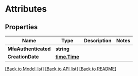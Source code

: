 # Attributes

## Properties

Name | Type | Description | Notes
------------ | ------------- | ------------- | -------------
**MfaAuthenticated** | **string** |  | 
**CreationDate** | [**time.Time**](time.Time.md) |  | 

[[Back to Model list]](../README.md#documentation-for-models) [[Back to API list]](../README.md#documentation-for-api-endpoints) [[Back to README]](../README.md)


